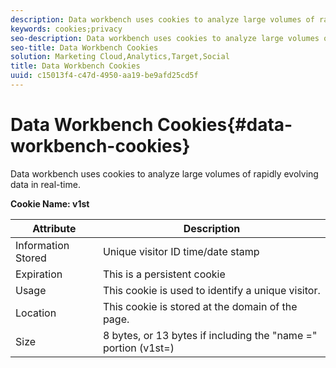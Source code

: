 ```yaml
---
description: Data workbench uses cookies to analyze large volumes of rapidly evolving data in real-time.
keywords: cookies;privacy
seo-description: Data workbench uses cookies to analyze large volumes of rapidly evolving data in real-time.
seo-title: Data Workbench Cookies
solution: Marketing Cloud,Analytics,Target,Social
title: Data Workbench Cookies
uuid: c15013f4-c47d-4950-aa19-be9afd25cd5f
---
```


# Data Workbench Cookies{#data-workbench-cookies}

Data workbench uses cookies to analyze large volumes of rapidly evolving data in real-time.

**Cookie Name: v1st**

|  Attribute  | Description  |
|---|---|
|  Information Stored  | Unique visitor ID time/date stamp  |
|  Expiration  | This is a persistent cookie  |
|  Usage  | This cookie is used to identify a unique visitor.  |
|  Location  | This cookie is stored at the domain of the page.  |
|  Size  | 8 bytes, or 13 bytes if including the "name =" portion (v1st=)  |

